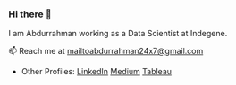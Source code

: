### Hi there 👋
I am Abdurrahman working as a Data Scientist at Indegene. 

📫 Reach me at mailtoabdurrahman24x7@gmail.com 

* Other Profiles: [LinkedIn](https://www.linkedin.com/in/abdurrahman-163a63127)                [Medium](https://abdurrahman5.medium.com/)               [Tableau](https://public.tableau.com/profile/abdurrahman8234)   
